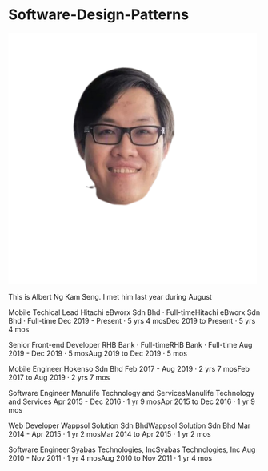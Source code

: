 # Software-Design-Patterns

![headshot](20231104_001212-removebg-preview.png)

This is Albert Ng Kam Seng.
I met him last year during August




Mobile Techical Lead
Hitachi eBworx Sdn Bhd · Full-timeHitachi eBworx Sdn Bhd · Full-time
Dec 2019 - Present · 5 yrs 4 mosDec 2019 to Present · 5 yrs 4 mos

Senior Front-end Developer
RHB Bank · Full-timeRHB Bank · Full-time
Aug 2019 - Dec 2019 · 5 mosAug 2019 to Dec 2019 · 5 mos

Mobile Engineer
Hokenso Sdn Bhd
Feb 2017 - Aug 2019 · 2 yrs 7 mosFeb 2017 to Aug 2019 · 2 yrs 7 mos

Software Engineer
Manulife Technology and ServicesManulife Technology and Services
Apr 2015 - Dec 2016 · 1 yr 9 mosApr 2015 to Dec 2016 · 1 yr 9 mos

Web Developer
Wappsol Solution Sdn BhdWappsol Solution Sdn Bhd
Mar 2014 - Apr 2015 · 1 yr 2 mosMar 2014 to Apr 2015 · 1 yr 2 mos


Software Engineer
Syabas Technologies, IncSyabas Technologies, Inc
Aug 2010 - Nov 2011 · 1 yr 4 mosAug 2010 to Nov 2011 · 1 yr 4 mos

